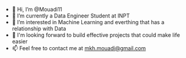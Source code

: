 - 👋 Hi, I’m @Mouadi11
- 👀 I’m currently a Data Engineer Student at INPT
- 🌱 I’m interested in Machine Learning and everthing that has a relationship with Data
- 💞️ I'm looking forward to build effective projects that could make life easier
- 📫 Feel free to contact me at mkh.mouadi@gmail.com
